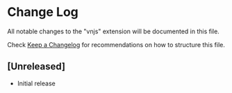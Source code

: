 # Change Log

All notable changes to the "vnjs" extension will be documented in this file.

Check [Keep a Changelog](http://keepachangelog.com/) for recommendations on how to structure this file.

## [Unreleased]

- Initial release